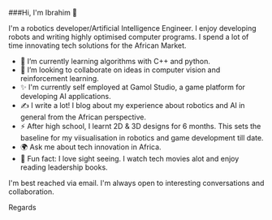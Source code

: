 ###Hi, I'm Ibrahim 👋

I'm a robotics developer/Artificial Intelligence Engineer. I enjoy developing robots and writing highly optimised computer programs. I spend a lot of time innovating tech solutions for the African Market.

  * 🌱 I’m currently learning  algorithms with C++ and python.
  * 🤝 I’m looking to collaborate on ideas in computer vision and reinforcement learning.
  * ✨ I'm currently self employed at Gamol Studio, a game platform  for developing AI applications.
  * ✍ I write a lot! I blog about my experience about robotics and AI in general from the African perspective.
  * ⚡ After high school, I learnt 2D & 3D designs for 6 months. This sets the baseline for my viisualisation in robotics and game development till date. 
  * 🌍 Ask me about tech innovation in Africa.
  * 🕺  Fun fact: I love sight seeing. I watch tech movies alot and enjoy reading leadership books.

I'm best reached via email. I'm always open to interesting conversations and collaboration.

Regards
